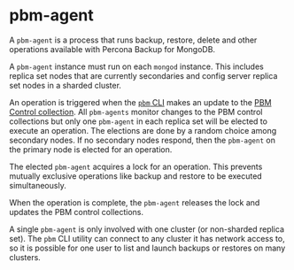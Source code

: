 # pbm-agent

A `pbm-agent` is a process that runs backup, restore, delete and other operations available with Percona Backup for MongoDB.

A `pbm-agent` instance must run on each `mongod` instance. This includes replica set nodes that are currently secondaries and config server replica set nodes in a sharded cluster.

An operation is triggered when the [`pbm` CLI](../reference/glossary.md#pbm-cli) makes an update to the [PBM Control collection](../reference/glossary.md#pbm-control-collections). All `pbm-agents` monitor changes to the PBM control collections but only one `pbm-agent` in each replica set will be elected to execute an operation. The elections are done by a random choice among secondary nodes. If no secondary nodes respond, then the `pbm-agent` on the primary node is elected for an operation.

The elected `pbm-agent` acquires a lock for an operation. This prevents mutually exclusive operations like backup and restore to be executed simultaneously.

When the operation is complete, the `pbm-agent` releases the lock and updates the PBM control collections.

A single `pbm-agent` is only involved with one cluster (or non-sharded replica set). The `pbm` CLI utility can connect to any cluster it has network access to, so it is possible for one user to list and launch backups or restores on many clusters.